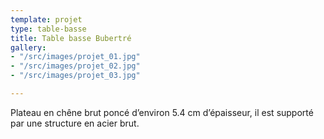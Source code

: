 ```yaml
---
template: projet
type: table-basse
title: Table basse Bubertré
gallery:
- "/src/images/projet_01.jpg"
- "/src/images/projet_02.jpg"
- "/src/images/projet_03.jpg"

---
```

Plateau en chêne brut poncé d’environ 5.4 cm d’épaisseur, il est supporté par une structure en acier brut.
